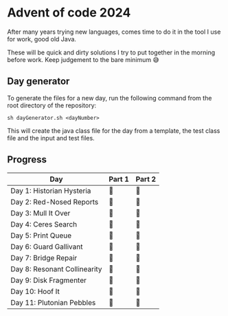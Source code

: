 # Advent of code 2024

After many years trying new languages, comes time to do it in the tool I use for work, good old Java.

These will be quick and dirty solutions I try to put together in the morning before work.
Keep judgement to the bare minimum 😅

## Day generator
To generate the files for a new day, run the following command from the root directory of the repository:

```sh dayGenerator.sh <dayNumber>```

This will create the java class file for the day from a template, the test class file and the input and test files.

## Progress

| Day                          | Part 1 | Part 2 |
|------------------------------|--------|--------|
| Day 1: Historian Hysteria    | 🌟     | 🌟     |
| Day 2: Red-Nosed Reports     | 🌟     | 🌟     |
| Day 3: Mull It Over          | 🌟     | 🌟     |
| Day 4: Ceres Search          | 🌟     | 🌟     |
| Day 5: Print Queue           | 🌟     | 🌟     |
| Day 6: Guard Gallivant       | 🌟     | 🌟     |
| Day 7: Bridge Repair         | 🌟     | 🌟     |
| Day 8: Resonant Collinearity |     🌟   | 🌟     |
| Day 9: Disk Fragmenter       |  🌟    |  🌟        |
| Day 10: Hoof It              |  🌟    | 🌟       |
| Day 11: Plutonian Pebbles    |  🌟   | 🌟     |
